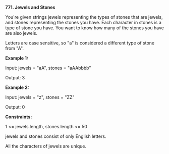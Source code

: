 **771. Jewels and Stones**

You're given strings jewels representing the types of stones that are jewels, and stones representing the stones you have. Each character in stones is a type of stone you have. You want to know how many of the stones you have are also jewels.

Letters are case sensitive, so "a" is considered a different type of stone from "A".

**Example 1:**

Input: jewels = "aA", stones = "aAAbbbb"

Output: 3

**Example 2:**

Input: jewels = "z", stones = "ZZ"

Output: 0
 
**Constraints:**

1 <= jewels.length, stones.length <= 50

jewels and stones consist of only English letters.

All the characters of jewels are unique.
